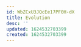 ```yaml
---
id: WbZCxU3JQcEe17PF0H-dX
title: Evolution
desc: ''
updated: 1624532703399
created: 1624532703399
---
```



